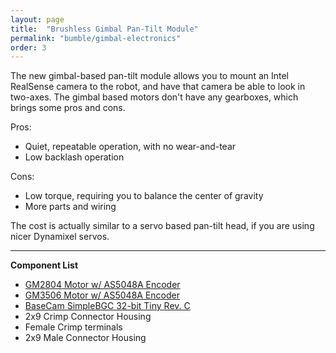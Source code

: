 ```yaml
---
layout: page
title:  "Brushless Gimbal Pan-Tilt Module"
permalink: "bumble/gimbal-electronics"
order: 3
---
```


The new gimbal-based pan-tilt module allows you to mount an Intel RealSense camera to the robot,
and have that camera be able to look in two-axes. The gimbal based motors don't have any gearboxes,
which brings some pros and cons.

Pros:
 - Quiet, repeatable operation, with no wear-and-tear
 - Low backlash operation

Cons:
 - Low torque, requiring you to balance the center of gravity
 - More parts and wiring

The cost is actually similar to a servo based pan-tilt head, if you are using nicer Dynamixel servos.

----

**Component List**
 - [GM2804 Motor w/ AS5048A Encoder](https://shop.iflight-rc.com/ipower-gm2804-gimbal-motor-with-as5048a-encoder-pro288?search=2804%20encoder)
 - [GM3506 Motor w/ AS5048A Encoder](https://shop.iflight-rc.com/ipower-motor-gm3506-brushless-gimbal-motor-w-as5048a-encoder-pro1155?search=3506%20encoder)
 - [BaseCam SimpleBGC 32-bit Tiny Rev. C](https://www.basecamelectronics.com/sbgc32tiny_rev_c/)
 - 2x9 Crimp Connector Housing
 - Female Crimp terminals
 - 2x9 Male Connector Housing




